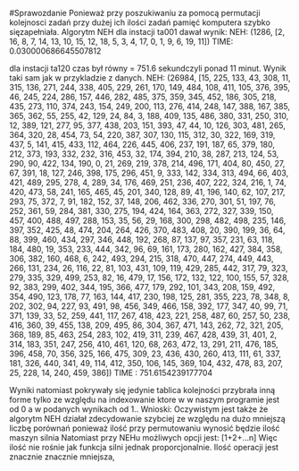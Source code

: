 #Sprawozdanie
Ponieważ przy poszukiwaniu za pomocą permutacji kolejnosci zadań przy dużej ich ilości zadań pamięć komputera szybko sięzapełniała.
Algorytm NEH dla instacji ta001 dawał wynik:
NEH: 
(1286, [2, 16, 8, 7, 14, 13, 10, 15, 12, 18, 5, 3, 4, 17, 0, 1, 9, 6, 19, 11])
TIME: 0.030000686645507812

dla instacji ta120 czas był równy = 751.6 sekundczyli  ponad 11 minut. Wynik taki sam jak w przykladzie z danych.
NEH: 
(26984, [15, 225, 133, 43, 308, 11, 315, 136, 271, 244, 338, 405, 229, 261, 170, 149, 484, 108, 411, 105, 376, 395, 46, 245, 224, 286, 157, 446, 282, 485, 375, 359, 345, 452, 186, 305, 218, 435, 273, 110, 374, 243, 154, 249, 200, 113, 276, 414, 248, 147, 388, 167, 385, 365, 362, 55, 255, 42, 129, 24, 84, 3, 188, 409, 135, 486, 380, 331, 250, 310, 12, 389, 121, 277, 95, 377, 438, 203, 151, 393, 47, 44, 10, 126, 303, 481, 265, 364, 320, 28, 454, 73, 54, 220, 387, 307, 130, 115, 312, 30, 322, 169, 319, 437, 5, 141, 415, 433, 112, 464, 226, 445, 406, 237, 191, 187, 65, 379, 180, 212, 373, 193, 332, 232, 316, 453, 32, 174, 394, 210, 38, 287, 213, 124, 53, 290, 90, 422, 134, 190, 0, 21, 269, 219, 378, 214, 496, 171, 404, 80, 450, 27, 67, 391, 18, 127, 246, 398, 175, 296, 451, 9, 333, 142, 334, 313, 494, 66, 403, 421, 489, 295, 278, 4, 289, 34, 176, 469, 251, 236, 407, 222, 324, 216, 1, 74, 420, 473, 58, 241, 165, 465, 45, 201, 340, 128, 89, 41, 196, 140, 62, 107, 217, 293, 75, 372, 7, 91, 182, 152, 37, 148, 206, 462, 336, 270, 301, 51, 197, 76, 252, 361, 59, 284, 381, 330, 275, 194, 424, 164, 363, 272, 327, 339, 150, 457, 400, 488, 497, 288, 153, 35, 56, 29, 168, 300, 298, 482, 498, 235, 146, 397, 352, 425, 48, 474, 204, 264, 426, 370, 483, 408, 20, 390, 199, 36, 64, 88, 399, 460, 434, 297, 346, 448, 192, 268, 87, 137, 97, 357, 231, 63, 118, 184, 480, 19, 353, 233, 444, 342, 96, 69, 161, 173, 280, 162, 427, 384, 358, 306, 382, 160, 468, 6, 242, 493, 294, 215, 318, 470, 447, 274, 449, 443, 266, 131, 234, 26, 116, 22, 81, 103, 431, 109, 119, 429, 285, 442, 317, 79, 323, 279, 335, 329, 499, 253, 82, 16, 479, 17, 156, 172, 132, 122, 100, 155, 57, 328, 92, 383, 299, 402, 344, 195, 366, 477, 179, 292, 101, 343, 208, 159, 492, 354, 490, 123, 178, 77, 163, 144, 417, 230, 198, 125, 281, 355, 223, 78, 348, 8, 202, 302, 94, 227, 93, 491, 98, 456, 349, 466, 158, 392, 177, 347, 40, 99, 71, 371, 139, 33, 52, 259, 441, 117, 267, 418, 423, 221, 258, 487, 60, 257, 50, 238, 416, 360, 39, 455, 138, 209, 495, 86, 304, 367, 471, 143, 262, 72, 321, 205, 368, 189, 85, 463, 254, 283, 102, 419, 311, 239, 467, 428, 439, 31, 401, 2, 314, 183, 351, 247, 256, 410, 461, 120, 68, 263, 472, 13, 291, 211, 476, 185, 396, 458, 70, 356, 325, 166, 475, 309, 23, 436, 430, 260, 413, 111, 61, 337, 181, 326, 440, 341, 49, 114, 412, 350, 106, 145, 369, 104, 432, 478, 83, 207, 25, 228, 14, 240, 459, 386])
TIME : 751.6154239177704

Wyniki natomiast pokrywały się jedynie tablica kolejności przybrała inną forme tylko ze względu na indexowanie ktore w w naszym programie jest od 0 a w podanych wynikach od 1..
Wnioski:
Oczywistym jest także że algorytm NEH działał zdecydowanie szybciej ze względu na dużo mniejszą liczbę porównań ponieważ ilość przy permutowaniu 
wynosić będzie ilość maszyn silnia
Natomiast przy NEHu możliwych opcji jest: [1+2+...n] Więc ilość nie rośnie jak funkcja silni jednak proporcjonalnie. Ilość operacji jest znacznie znacznie mniejsza, 
